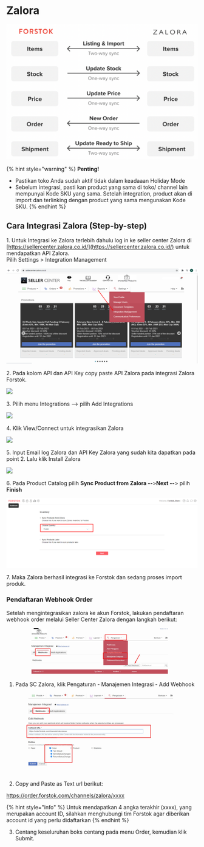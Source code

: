 # Zalora

![](../../.gitbook/assets/screen-shot-2021-05-31-at-1.13.01-pm.png)

{% hint style="warning" %}
**Penting!** &#x20;

* Pastikan toko Anda sudah aktif tidak dalam keadaaan Holiday Mode
* Sebelum integrasi, pasti kan product yang sama di toko/ channel lain mempunyai Kode SKU yang sama. Setelah integration, product akan di import dan terlinking dengan product yang sama mengunakan Kode SKU.
{% endhint %}



## Cara Integrasi Zalora (Step-by-step)

1\. Untuk Integrasi ke Zalora terlebih dahulu log in ke seller center Zalora di [https://sellercenter.zalora.co.id/](https://sellercenter.zalora.co.id/) untuk mendapatkan API Zalora.\
Pilih Settings > Integration Management

![](<../../.gitbook/assets/image (206).png>)

2\. Pada kolom API dan API Key copy paste API Zalora pada integrasi Zalora Forstok.

![](https://s3.amazonaws.com/cdn.freshdesk.com/data/helpdesk/attachments/production/48083377573/original/obOk93Wne9EGacURGzoXJck-DfSGO6KsqA.png?1611654341)

3\. Pilih menu Integrations --> pilih Add Integrations

![](https://s3.amazonaws.com/cdn.freshdesk.com/data/helpdesk/attachments/production/48062574882/original/BdIDq-WRz6e8oEZ9NQnU1Uj6VFDxR3Meuw.png?1601815709)

4\. Klik View/Connect untuk integrasikan Zalora

![](https://s3.amazonaws.com/cdn.freshdesk.com/data/helpdesk/attachments/production/48064002742/original/GLjyBNBUDWljjGbHVEwCWzmNmbbKPtaFXg.png?1602444620)

5\. Input Email log Zalora dan API Key Zalora yang sudah kita dapatkan pada point 2. Lalu klik Install Zalora

![](https://s3.amazonaws.com/cdn.freshdesk.com/data/helpdesk/attachments/production/48083378641/original/5cjmEKMS4fUzFy1kmzwReahG5x5SC3yZrg.png?1611654590)

6\. Pada Product Catalog pilih **Sync Product from Zalora --**>**Next --**> pilih **Finish**

![](<../../.gitbook/assets/image (374).png>)

7\. Maka Zalora berhasil integrasi ke Forstok dan sedang proses import produk.&#x20;

### Pendaftaran Webhook Order

Setelah mengintegrasikan zalora ke akun Forstok, lakukan pendaftaran webhook order melalui Seller Center Zalora dengan langkah berikut:

<figure><img src="../../.gitbook/assets/image (452).png" alt=""><figcaption></figcaption></figure>

1. Pada SC Zalora, klik Pengaturan - Manajemen Integrasi - Add Webhook

<figure><img src="../../.gitbook/assets/image (451).png" alt=""><figcaption></figcaption></figure>

2. Copy and Paste as Text url berikut:

https://order.forstok.com/channels/zalora/xxxx

{% hint style="info" %}
Untuk mendapatkan 4 angka terakhir (xxxx), yang merupakan account ID, silahkan menghubungi tim Forstok agar diberikan account id yang perlu didaftarkan
{% endhint %}

3. Centang keseluruhan boks centang pada menu Order, kemudian klik Submit.
